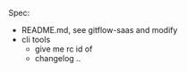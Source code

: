Spec:
* README.md, see gitflow-saas and modify
* cli tools
  - give me rc id of <commit>
  * changelog <commit>..<commit>
